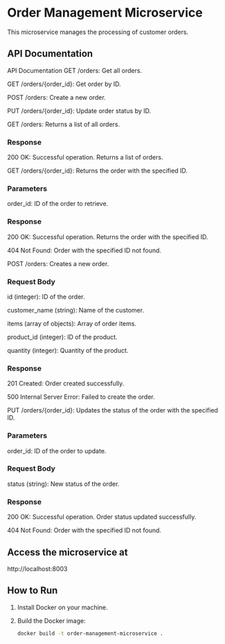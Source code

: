 # Order Management Microservice

This microservice manages the processing of customer orders.

## API Documentation

API Documentation
GET /orders: 
Get all orders.

GET /orders/{order_id}: 
Get order by ID.

POST /orders: 
Create a new order.

PUT /orders/{order_id}: 
Update order status by ID.

GET /orders:
Returns a list of all orders.

### Response

200 OK: Successful operation. Returns a list of orders.

GET /orders/{order_id}:
Returns the order with the specified ID.

### Parameters

order_id: ID of the order to retrieve.

### Response

200 OK: Successful operation. Returns the order with the specified ID.

404 Not Found: Order with the specified ID not found.

POST /orders:
Creates a new order.

### Request Body

id (integer): ID of the order.

customer_name (string): Name of the customer.

items (array of objects): Array of order items.

product_id (integer): ID of the product.

quantity (integer): Quantity of the product.

### Response

201 Created: Order created successfully.

500 Internal Server Error: Failed to create the order.

PUT /orders/{order_id}:
Updates the status of the order with the specified ID.

### Parameters

order_id: ID of the order to update.

### Request Body

status (string): New status of the order.

### Response

200 OK: Successful operation. Order status updated successfully.

404 Not Found: Order with the specified ID not found.


## Access the microservice at
http://localhost:8003

## How to Run

1. Install Docker on your machine.

2. Build the Docker image:
   ```bash
   docker build -t order-management-microservice .
